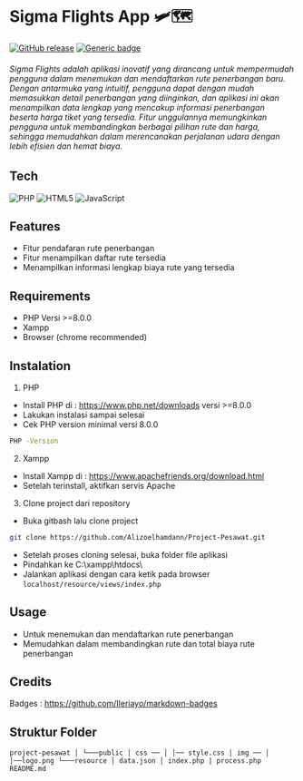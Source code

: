 # Sigma Flights App 🛩🗺️

[![GitHub release](https://img.shields.io/github/release/Naereen/StrapDown.js.svg)](https://GitHub.com/Naereen/StrapDown.js/releases/) [![Generic badge](https://img.shields.io/badge/Build-Dev-<COLOR>.svg)](https://shields.io/)

###### Sigma Flights adalah aplikasi inovatif yang dirancang untuk mempermudah pengguna dalam menemukan dan mendaftarkan rute penerbangan baru. Dengan antarmuka yang intuitif, pengguna dapat dengan mudah memasukkan detail penerbangan yang diinginkan, dan aplikasi ini akan menampilkan data lengkap yang mencakup informasi penerbangan beserta harga tiket yang tersedia. Fitur unggulannya memungkinkan pengguna untuk membandingkan berbagai pilihan rute dan harga, sehingga memudahkan dalam merencanakan perjalanan udara dengan lebih efisien dan hemat biaya.

## Tech

![PHP](https://img.shields.io/badge/php-%23777BB4.svg?style=for-the-badge&logo=php&logoColor=white) ![HTML5](https://img.shields.io/badge/html5-%23E34F26.svg?style=for-the-badge&logo=html5&logoColor=white) ![JavaScript](https://img.shields.io/badge/javascript-%23323330.svg?style=for-the-badge&logo=javascript&logoColor=%23F7DF1E)

## Features

- Fitur pendafaran rute penerbangan
- Fitur menampilkan daftar rute tersedia
- Menampilkan informasi lengkap biaya rute yang tersedia

## Requirements

- PHP Versi >=8.0.0
- Xampp
- Browser (chrome recommended)

## Instalation

1. PHP

- Install PHP di : https://www.php.net/downloads versi >=8.0.0
- Lakukan instalasi sampai selesai
- Cek PHP version minimal versi 8.0.0

```sh
PHP -Version
```

2. Xampp

- Install Xampp di : https://www.apachefriends.org/download.html
- Setelah terinstall, aktifkan servis Apache

3. Clone project dari repository

- Buka gitbash lalu clone project

```sh
git clone https://github.com/Alizoelhamdann/Project-Pesawat.git
```

- Setelah proses cloning selesai, buka folder file aplikasi
- Pindahkan ke C:\xampp\htdocs\
- Jalankan aplikasi dengan cara ketik pada browser `localhost/resource/views/index.php`

## Usage

- Untuk menemukan dan mendaftarkan rute penerbangan
- Memudahkan dalam membandingkan rute dan total biaya rute penerbangan

## Credits

Badges : https://github.com/Ileriayo/markdown-badges

## Struktur Folder
``
project-pesawat
│
└───public
│ css ──
│ │── style.css
│ img ──
│ │──logo.png
└───resource
│ data.json
│ index.php
| process.php
README.md
``
